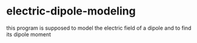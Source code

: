 # electric-dipole-modeling
this program is supposed to model the electric field of a dipole and to find its dipole moment
